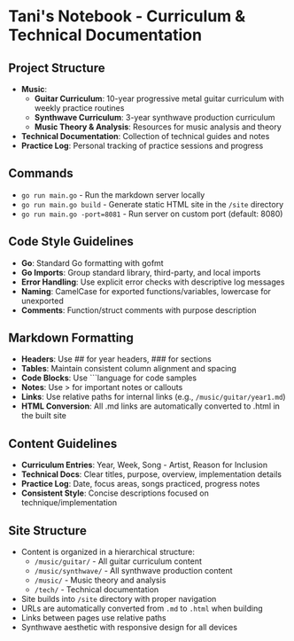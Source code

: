 # Tani's Notebook - Curriculum & Technical Documentation

## Project Structure
- **Music**:
  - **Guitar Curriculum**: 10-year progressive metal guitar curriculum with weekly practice routines
  - **Synthwave Curriculum**: 3-year synthwave production curriculum
  - **Music Theory & Analysis**: Resources for music analysis and theory
- **Technical Documentation**: Collection of technical guides and notes
- **Practice Log**: Personal tracking of practice sessions and progress

## Commands
- `go run main.go` - Run the markdown server locally
- `go run main.go build` - Generate static HTML site in the `/site` directory
- `go run main.go -port=8081` - Run server on custom port (default: 8080)

## Code Style Guidelines
- **Go**: Standard Go formatting with gofmt
- **Go Imports**: Group standard library, third-party, and local imports
- **Error Handling**: Use explicit error checks with descriptive log messages
- **Naming**: CamelCase for exported functions/variables, lowercase for unexported
- **Comments**: Function/struct comments with purpose description

## Markdown Formatting
- **Headers**: Use ## for year headers, ### for sections
- **Tables**: Maintain consistent column alignment and spacing
- **Code Blocks**: Use ```language for code samples
- **Notes**: Use > for important notes or callouts
- **Links**: Use relative paths for internal links (e.g., `/music/guitar/year1.md`)
- **HTML Conversion**: All .md links are automatically converted to .html in the built site

## Content Guidelines
- **Curriculum Entries**: Year, Week, Song - Artist, Reason for Inclusion
- **Technical Docs**: Clear titles, purpose, overview, implementation details
- **Practice Log**: Date, focus areas, songs practiced, progress notes
- **Consistent Style**: Concise descriptions focused on technique/implementation

## Site Structure
- Content is organized in a hierarchical structure:
  - `/music/guitar/` - All guitar curriculum content
  - `/music/synthwave/` - All synthwave production content
  - `/music/` - Music theory and analysis
  - `/tech/` - Technical documentation
- Site builds into `/site` directory with proper navigation
- URLs are automatically converted from `.md` to `.html` when building
- Links between pages use relative paths
- Synthwave aesthetic with responsive design for all devices
